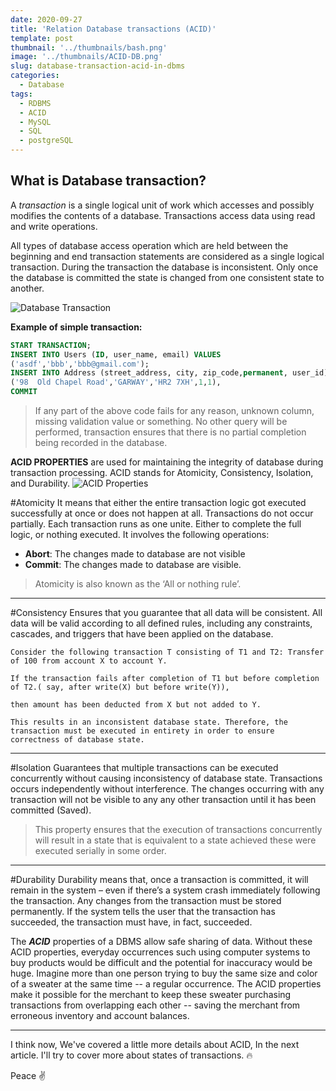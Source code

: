```yaml
---
date: 2020-09-27
title: 'Relation Database transactions (ACID)'
template: post
thumbnail: '../thumbnails/bash.png'
image: '../thumbnails/ACID-DB.png'
slug: database-transaction-acid-in-dbms
categories:
  - Database
tags:
  - RDBMS
  - ACID
  - MySQL
  - SQL
  - postgreSQL
---
```

## What is Database transaction?
 A _transaction_ is a single logical unit of work which accesses and possibly modifies the contents of a database. Transactions access data using read and write operations.

 All types of database access operation which are held between the beginning and end transaction statements are considered as a single logical transaction. During the transaction the database is inconsistent. Only once the database is committed the state is changed from one consistent state to another.

![Database Transaction ](https://www.guru99.com/images/1/100518_0500_DBMSTransac1.png)

**Example of simple transaction:**
```sql
START TRANSACTION;
INSERT INTO Users (ID, user_name, email) VALUES
('asdf','bbb','bbb@gmail.com');
INSERT INTO Address (street_address, city, zip_code,permanent, user_id) VALUES
('98  Old Chapel Road','GARWAY','HR2 7XH',1,1),
COMMIT
```
> If any part of the above code fails for any reason, unknown column, missing validation value or something. No other query will be performed, transaction ensures that there is no partial completion being recorded in the database.

**ACID PROPERTIES** are used for maintaining the integrity of database during transaction processing. ACID stands for Atomicity, Consistency, Isolation, and Durability.
![ACID Properties](https://user-images.githubusercontent.com/17949497/94364437-779aeb00-00c9-11eb-9743-fe0a769150a6.png)

#Atomicity
It means that either the entire transaction logic got executed successfully at once or does not happen at all. Transactions do not occur partially. Each transaction runs as one unite. Either to complete the full logic, or nothing executed. It involves the following operations:
 - **Abort**: The changes made to database are not visible 
 - **Commit**: The changes made to database are visible.
> Atomicity is also known as the ‘All or nothing rule’.

--------------
#Consistency 
Ensures that you guarantee that all data will be consistent. All data will be valid according to all defined rules, including any constraints, cascades, and triggers that have been applied on the database.

```example
Consider the following transaction T consisting of T1 and T2: Transfer of 100 from account X to account Y.

If the transaction fails after completion of T1 but before completion of T2.( say, after write(X) but before write(Y)), 

then amount has been deducted from X but not added to Y.

This results in an inconsistent database state. Therefore, the transaction must be executed in entirety in order to ensure correctness of database state.
 ```
--------------
#Isolation
Guarantees that multiple transactions can be executed concurrently without causing inconsistency of database state. Transactions occurs independently without interference. The changes occurring with any transaction will not be visible to any any other transaction until it has been committed (Saved).
> This property ensures that the execution of transactions concurrently will result in a state that is equivalent to a state achieved these were executed serially in some order.
--------------
#Durability
Durability means that, once a transaction is committed, it will remain in the system – even if there’s a system crash immediately following the transaction. Any changes from the transaction must be stored permanently. If the system tells the user that the transaction has succeeded, the transaction must have, in fact, succeeded.

The **_ACID_** properties of a DBMS allow safe sharing of data. Without these ACID properties, everyday occurrences such using computer systems to buy products would be difficult and the potential for inaccuracy would be huge. Imagine more than one person trying to buy the same size and color of a sweater at the same time -- a regular occurrence. The ACID properties make it possible for the merchant to keep these sweater purchasing transactions from overlapping each other -- saving the merchant from erroneous inventory and account balances.

--------------

I think now, We've covered a little more details about ACID, In the next article. I'll try to cover more about states of transactions. 🔥

Peace ✌️

